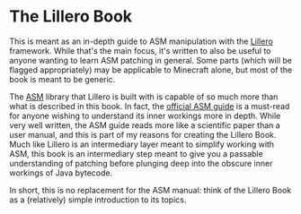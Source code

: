 # The Lillero Book
This is meant as an in-depth guide to ASM manipulation with the [Lillero](https://github.com/zaaarf/lillero) framework. While that's the main focus, it's written to also be useful to anyone wanting to learn ASM patching in general. Some parts (which will be flagged appropriately) may be applicable to Minecraft alone, but most of the book is meant to be generic.

The [ASM](https://asm.ow2.io/) library that Lillero is built with is capable of so much more than what is described in this book. In fact, the [official ASM guide](https://asm.ow2.io/asm4-guide.pdf) is a must-read for anyone wishing to understand its inner workings more in depth. While very well written, the ASM guide reads more like a scientific paper than a user manual, and this is part of my reasons for creating the Lillero Book. Much like Lillero is an intermediary layer meant to simplify working with ASM, this book is an intermediary step meant to give you a passable understanding of patching before plunging deep into the obscure inner workings of Java bytecode.

In short, this is no replacement for the ASM manual: think of the Lillero Book as a (relatively) simple introduction to its topics.
